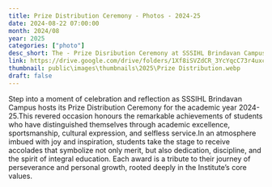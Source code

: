 ```yaml
---
title: Prize Distribution Ceremony - Photos - 2024-25
date: 2024-08-22 07:00:00
month: 2024/08
year: 2025
categories: ["photo"]
desc_short: The - Prize Disribution Ceremony at SSSIHL Brindavan Campus
link: https://drive.google.com/drive/folders/1Xf8iSVZdCR_3YcYqcC73r4uxc2yXLRoL?usp=drive_link
thumbnail: public\images\thumbnails\2025\Prize Distribution.webp
draft: false
---
```


Step into a moment of celebration and reflection as SSSIHL Brindavan Campus hosts its Prize Distribution Ceremony for the academic year 2024-25.This revered occasion honours the remarkable achievements of students who have distinguished themselves through academic excellence, sportsmanship, cultural expression, and selfless service.In an atmosphere imbued with joy and inspiration, students take the stage to receive accolades that symbolize not only merit, but also dedication, discipline, and the spirit of integral education. Each award is a tribute to their journey of perseverance and personal growth, rooted deeply in the Institute’s core values.
 